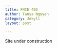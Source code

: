 ```yaml
---
title: FNCE 405
author: Tanya Nguyen
category: Jekyll
layout: post

---
```


Site under construction